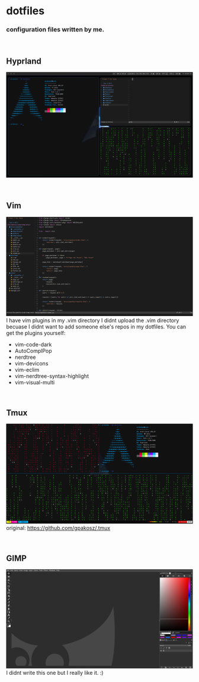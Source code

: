 # dotfiles
### configuration files written by me.

<br>

## Hyprland
![workspace preview](screenshots/workspace-1.png)

<br>

## Vim
![vim preview](screenshots/vim-1.png)
I have vim plugins in my .vim directory I didnt upload the .vim directory becuase I didnt want to add someone else's repos in my dotfiles. You can get the plugins yourself:

- vim-code-dark
- AutoComplPop
- nerdtree
- vim-devicons
- vim-eclim
- vim-nerdtree-syntax-highlight
- vim-visual-multi

<br>

## Tmux
![tmux preview](screenshots/tmux-1.png)
original: https://github.com/gpakosz/.tmux

<br>

## GIMP
![GIMP preview](screenshots/gimp-1.png)
I didnt write this one but I really like it. :)